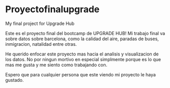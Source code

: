 # Proyectofinalupgrade
My final project for Upgrade Hub

Este es el proyecto final del bootcamp de UPGRADE HUB! 
Mi trabajo final va sobre datos sobre barcelona, como la calidad del aire, paradas de buses, inmigracion, natalidad entre otras.

He querido enfocar este proyecto mas hacia el analisis y visualizacion de los datos. No por ningun mortivo en especial simplmente porque es lo que mas 
me gusta y me siento como trabajando con.

Espero que para cualquier persona que este viendo mi proyecto le haya gustado.



